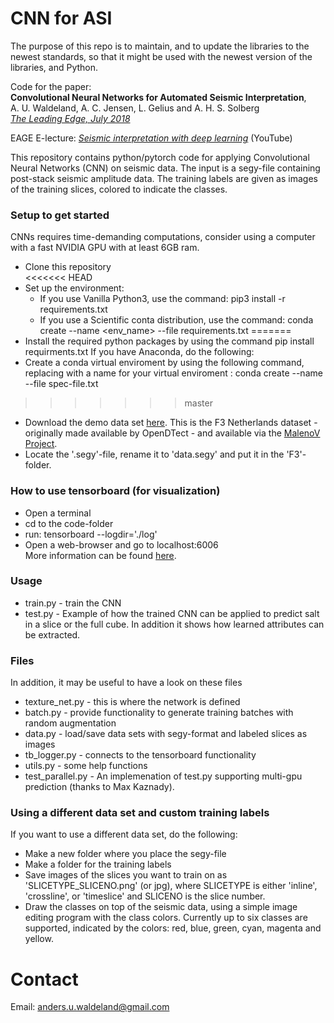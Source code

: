 # CNN for ASI
The purpose of this repo is to maintain, and to update the libraries to the newest standards, so that it might be used with the newest version of the libraries, and Python.

Code for the paper:<br />
**Convolutional Neural Networks for Automated Seismic Interpretation**,<br />
A. U. Waldeland, A. C. Jensen, L. Gelius and A. H. S. Solberg <br />
[*The Leading Edge, July 2018*](https://library.seg.org/doi/abs/10.1190/tle37070529.1)

EAGE E-lecture: [*Seismic interpretation with deep learning*](https://www.youtube.com/watch?v=lm85Ap4OstM) (YouTube)

This repository contains python/pytorch code for applying Convolutional Neural Networks (CNN) on seismic data. The input is a segy-file containing post-stack seismic amplitude data. The training labels are given as images of the training slices, colored to indicate the classes. 

### Setup to get started
CNNs requires time-demanding computations, consider using a computer with a fast NVIDIA GPU with at least 6GB ram.

- Clone this repository<br />
<<<<<<< HEAD
- Set up the environment:
	- If you use Vanilla Python3, use the command: pip3 install -r requirements.txt
	- If you use a Scientific conta distribution, use the command: conda create --name <env_name> --file requirements.txt
=======
- Install the required python packages by using the command pip install requirments.txt
If you have Anaconda, do the following:
- Create a conda virtual enviroment by using the following command, replacing <env> with a name for your virtual enviroment : conda create --name <env> --file spec-file.txt
>>>>>>> master
- Download the demo data set [here](https://drive.google.com/drive/folders/0B7brcf-eGK8CbGhBdmZoUnhiTWs). This is the F3 Netherlands dataset - originally made available by OpenDTect - and available via the [MalenoV Project](https://github.com/bolgebrygg/MalenoV).
- Locate the '.segy'-file, rename it to 'data.segy' and put it in the 'F3'-folder.
 
### How to use tensorboard (for visualization)
- Open a terminal<br />
- cd to the code-folder<br />
- run: tensorboard --logdir='./log'<br />
- Open a web-browser and go to localhost:6006<br />
More information can be found [here](https://www.tensorflow.org/get_started/summaries_and_tensorboard#launching_tensorboard).
  
### Usage
- train.py - train the CNN<br />
- test.py - Example of how the trained CNN can be applied to predict salt in a slice or the full cube. In addition it shows how learned attributes can be extracted.<br />

### Files
In addition, it may be useful to have a look on these files<br/>
- texture_net.py - this is where the network is defined <br/>
- batch.py - provide functionality to generate training batches with random augmentation <br/>
- data.py - load/save data sets with segy-format and labeled slices as images <br/>
- tb_logger.py - connects to the tensorboard functionality <br/>
- utils.py - some help functions <br/>
- test_parallel.py - An implemenation of test.py supporting multi-gpu prediction (thanks to Max Kaznady).<br />

### Using a different data set and custom training labels
If you want to use a different data set, do the following:
- Make a new folder where you place the segy-file
- Make a folder for the training labels
- Save images of the slices you want to train on as 'SLICETYPE_SLICENO.png' (or jpg), where SLICETYPE is either 'inline', 'crossline', or 'timeslice' and SLICENO is the slice number.
- Draw the classes on top of the seismic data, using a simple image editing program with the class colors. Currently up to six classes are supported, indicated by the colors: red, blue, green, cyan, magenta and yellow.

# Contact
Email: anders.u.waldeland@gmail.com
